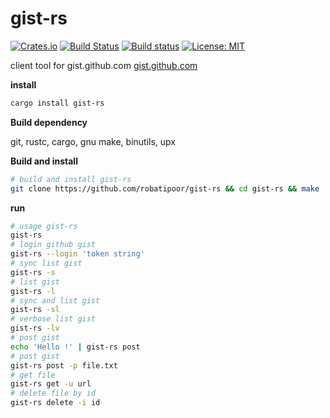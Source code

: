 # gist-rs
[![Crates.io](https://img.shields.io/crates/v/pf.svg?style=plastic)](http://crates.io/crates/gist-rs)
[![Build Status](https://travis-ci.org/robatipoor/pf.svg?branch=master)](https://travis-ci.org/robatipoor/gist-rs)
[![Build status](https://ci.appveyor.com/api/projects/status/d2we8j2c58n6wq7o?svg=true)](https://ci.appveyor.com/project/robatipoor/gist-rs)
[![License: MIT](https://img.shields.io/badge/license-MIT-blue.svg)](LICENSE)

client tool for gist.github.com [gist.github.com](https://gist.github.com)


**install**

```sh
cargo install gist-rs
```

**Build dependency**

git, rustc, cargo, gnu make, binutils, upx

**Build and install**

```sh
# build and install gist-rs
git clone https://github.com/robatipoor/gist-rs && cd gist-rs && make 
```

**run**

```sh
# usage gist-rs
gist-rs
# login github gist
gist-rs --login 'token string'
# sync list gist 
gist-rs -s
# list gist 
gist-rs -l
# sync and list gist 
gist-rs -sl
# verbose list gist 
gist-rs -lv
# post gist
echo 'Hello !' | gist-rs post
# post gist
gist-rs post -p file.txt
# get file 
gist-rs get -u url
# delete file by id
gist-rs delete -i id
```